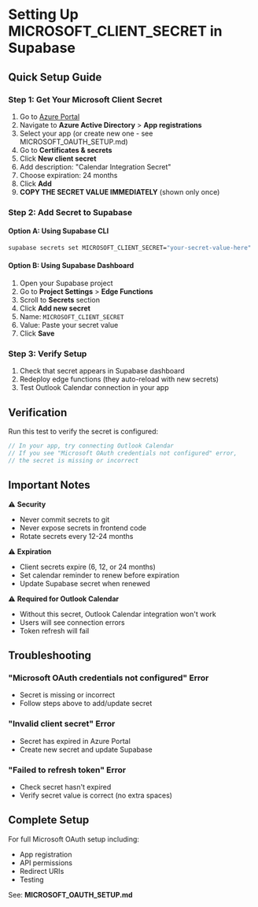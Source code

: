 # Setting Up MICROSOFT_CLIENT_SECRET in Supabase

## Quick Setup Guide

### Step 1: Get Your Microsoft Client Secret

1. Go to [Azure Portal](https://portal.azure.com)
2. Navigate to **Azure Active Directory** > **App registrations**
3. Select your app (or create new one - see MICROSOFT_OAUTH_SETUP.md)
4. Go to **Certificates & secrets**
5. Click **New client secret**
6. Add description: "Calendar Integration Secret"
7. Choose expiration: 24 months
8. Click **Add**
9. **COPY THE SECRET VALUE IMMEDIATELY** (shown only once)

### Step 2: Add Secret to Supabase

#### Option A: Using Supabase CLI
```bash
supabase secrets set MICROSOFT_CLIENT_SECRET="your-secret-value-here"
```

#### Option B: Using Supabase Dashboard
1. Open your Supabase project
2. Go to **Project Settings** > **Edge Functions**
3. Scroll to **Secrets** section
4. Click **Add new secret**
5. Name: `MICROSOFT_CLIENT_SECRET`
6. Value: Paste your secret value
7. Click **Save**

### Step 3: Verify Setup

1. Check that secret appears in Supabase dashboard
2. Redeploy edge functions (they auto-reload with new secrets)
3. Test Outlook Calendar connection in your app

## Verification

Run this test to verify the secret is configured:

```typescript
// In your app, try connecting Outlook Calendar
// If you see "Microsoft OAuth credentials not configured" error,
// the secret is missing or incorrect
```

## Important Notes

⚠️ **Security**
- Never commit secrets to git
- Never expose secrets in frontend code
- Rotate secrets every 12-24 months

⚠️ **Expiration**
- Client secrets expire (6, 12, or 24 months)
- Set calendar reminder to renew before expiration
- Update Supabase secret when renewed

⚠️ **Required for Outlook Calendar**
- Without this secret, Outlook Calendar integration won't work
- Users will see connection errors
- Token refresh will fail

## Troubleshooting

### "Microsoft OAuth credentials not configured" Error
- Secret is missing or incorrect
- Follow steps above to add/update secret

### "Invalid client secret" Error
- Secret has expired in Azure Portal
- Create new secret and update Supabase

### "Failed to refresh token" Error
- Check secret hasn't expired
- Verify secret value is correct (no extra spaces)

## Complete Setup

For full Microsoft OAuth setup including:
- App registration
- API permissions
- Redirect URIs
- Testing

See: **MICROSOFT_OAUTH_SETUP.md**
